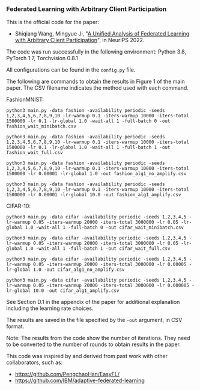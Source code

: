 ### Federated Learning with Arbitrary Client Participation

This is the official code for the paper:
- Shiqiang Wang, Mingyue Ji, "[A Unified Analysis of Federated Learning with Arbitrary Client Participation](https://arxiv.org/abs/2205.13648)", in NeurIPS 2022.

The code was run successfully in the following environment: Python 3.8, PyTorch 1.7, Torchvision 0.8.1

All configurations can be found in the `config.py` file.

The following are commands to obtain the results in Figure 1 of the main paper. The CSV filename indicates the method used with each command.


FashionMNIST:
```
python3 main.py -data fashion -availability periodic -seeds 1,2,3,4,5,6,7,8,9,10 -lr-warmup 0.1 -iters-warmup 10000 -iters-total 1500000 -lr 0.1 -lr-global 1.0 -wait-all 1 -full-batch 0 -out fashion_wait_minibatch.csv

python3 main.py -data fashion -availability periodic -seeds 1,2,3,4,5,6,7,8,9,10 -lr-warmup 0.1 -iters-warmup 10000 -iters-total 1500000 -lr 0.1 -lr-global 1.0 -wait-all 1 -full-batch 1 -out fashion_wait_full.csv

python3 main.py -data fashion -availability periodic -seeds 1,2,3,4,5,6,7,8,9,10 -lr-warmup 0.1 -iters-warmup 10000 -iters-total 1500000 -lr 0.00001 -lr-global 1.0 -out fashion_alg1_no_amplify.csv

python3 main.py -data fashion -availability periodic -seeds 1,2,3,4,5,6,7,8,9,10 -lr-warmup 0.1 -iters-warmup 10000 -iters-total 1500000 -lr 0.00001 -lr-global 10.0 -out fashion_alg1_amplify.csv
```

CIFAR-10:
```
python3 main.py -data cifar -availability periodic -seeds 1,2,3,4,5 -lr-warmup 0.05 -iters-warmup 20000 -iters-total 3000000 -lr 0.05 -lr-global 1.0 -wait-all 1 -full-batch 0 -out cifar_wait_minibatch.csv 

python3 main.py -data cifar -availability periodic -seeds 1,2,3,4,5 -lr-warmup 0.05 -iters-warmup 20000 -iters-total 3000000 -lr 0.05 -lr-global 1.0 -wait-all 1 -full-batch 1 -out cifar_wait_full.csv 

python3 main.py -data cifar -availability periodic -seeds 1,2,3,4,5 -lr-warmup 0.05 -iters-warmup 20000 -iters-total 3000000 -lr 0.00005 -lr-global 1.0 -out cifar_alg1_no_amplify.csv 

python3 main.py -data cifar -availability periodic -seeds 1,2,3,4,5 -lr-warmup 0.05 -iters-warmup 20000 -iters-total 3000000 -lr 0.000005 -lr-global 10.0 -out cifar_alg1_amplify.csv 
```

See Section D.1 in the appendix of the paper for additional explanation including the learning rate choices.

The results are saved in the file specified by the `-out` argument, in CSV format.

Note: The results from the code show the number of iterations. They need to be converted to the number of rounds to obtain results in the paper.

This code was inspired by and derived from past work with other collaborators, such as:
- https://github.com/PengchaoHan/EasyFL/
- https://github.com/IBM/adaptive-federated-learning
